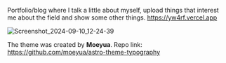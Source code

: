 Portfolio/blog where I talk a little about myself, upload things that interest me about the field and show some other things.
https://yw4rf.vercel.app

![Screenshot_2024-09-10_12-24-39](https://github.com/user-attachments/assets/11ba4a85-b706-446c-b0ab-95abb6432109)

The theme was created by **Moeyua**.
Repo link: https://github.com/moeyua/astro-theme-typography
